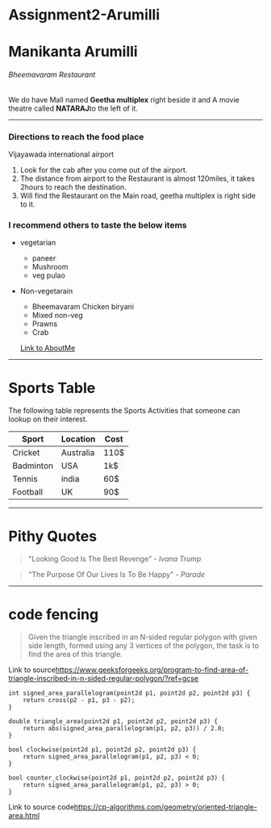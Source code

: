 # Assignment2-Arumilli


# Manikanta Arumilli
###### Bheemavaram  Restaurant
We do have Mall named **Geetha multiplex** right beside it and A movie theatre  called **NATARAJ**to the left of it.



---

### Directions to reach the food place

Vijayawada international airport

1. Look for the cab after you come out of the airport.
2. The distance from airport to the Restaurant is almost 120miles, it takes 2hours to reach the         destination.
3. Will find the Restaurant  on the  Main road,  geetha multiplex is right side to it.


### I recommend others to taste the below items
 
   * vegetarian
     
     * paneer
     * Mushroom
     * veg pulao
    
   * Non-vegetarain
    
      * Bheemavaram Chicken biryani
      * Mixed non-veg
      * Prawns
      * Crab

      [Link to AboutMe](AboutMe.md)




---

# Sports Table

 The following table represents the Sports Activities that someone can lookup on their interest.

|Sport|Location|Cost|    
|---|---|---|
|Cricket|Australia|110$|
|Badminton|USA|1k$|
|Tennis|india|60$|
|Football|UK|90$|


---

# Pithy Quotes

> "Looking Good Is The Best Revenge" - *Ivana Trump*

> "The Purpose Of Our Lives Is To Be Happy" - *Parade*


---

# code fencing

> Given the triangle inscribed in an N-sided regular polygon with given side length, formed using any 3 vertices of the polygon, the task is to find the area of this triangle. 

Link to source<https://www.geeksforgeeks.org/program-to-find-area-of-triangle-inscribed-in-n-sided-regular-polygon/?ref=gcse>

```
int signed_area_parallelogram(point2d p1, point2d p2, point2d p3) {
    return cross(p2 - p1, p3 - p2);
}

double triangle_area(point2d p1, point2d p2, point2d p3) {
    return abs(signed_area_parallelogram(p1, p2, p3)) / 2.0;
}

bool clockwise(point2d p1, point2d p2, point2d p3) {
    return signed_area_parallelogram(p1, p2, p3) < 0;
}

bool counter_clockwise(point2d p1, point2d p2, point2d p3) {
    return signed_area_parallelogram(p1, p2, p3) > 0;
}

```

Link to source code<https://cp-algorithms.com/geometry/oriented-triangle-area.html>






